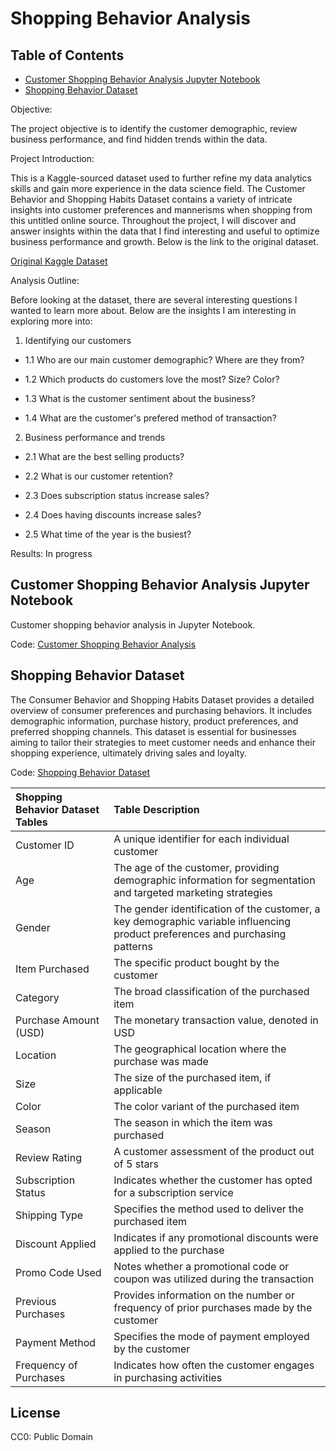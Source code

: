 # Shopping Behavior Analysis

## Table of Contents
- [Customer Shopping Behavior Analysis Jupyter Notebook](#customer-shopping-behavior-analysis-jupyter-notebook)
- [Shopping Behavior Dataset](#shopping-behavior-dataset)

<a name="headers"/>

Objective: 

The project objective is to identify the customer demographic, review business performance, and find hidden trends within the data.

Project Introduction: 

This is a Kaggle-sourced dataset used to further refine my data analytics skills and gain more experience in the data science field.  The Customer Behavior and Shopping Habits Dataset contains a variety of intricate insights into customer preferences and mannerisms when shopping from this untitled online source. Throughout the project, I will discover and answer insights within the data that I find interesting and useful to optimize business performance and growth. Below is the link to the original dataset.

[Original Kaggle Dataset](https://www.kaggle.com/datasets/zeesolver/consumer-behavior-and-shopping-habits-dataset/)

Analysis Outline: 

Before looking at the dataset, there are several interesting questions I wanted to learn more about. Below are the insights I am interesting in exploring more into:

1. Identifying our customers

- 1.1 Who are our main customer demographic? Where are they from?
   
- 1.2 Which products do customers love the most? Size? Color?
   
- 1.3 What is the customer sentiment about the business?
   
- 1.4 What are the customer's prefered method of transaction?
   
2. Business performance and trends
   
- 2.1 What are the best selling products?
  
- 2.2 What is our customer retention?
  
- 2.3 Does subscription status increase sales?
  
- 2.4 Does having discounts increase sales?
  
- 2.5 What time of the year is the busiest?

Results: In progress


## Customer Shopping Behavior Analysis Jupyter Notebook
Customer shopping behavior analysis in Jupyter Notebook.

Code: [Customer Shopping Behavior Analysis](https://github.com/jasondo-da/shopping_behavior_analysis/blob/main/shopping_behavior_analysis.ipynb)


## Shopping Behavior Dataset
The Consumer Behavior and Shopping Habits Dataset provides a detailed overview of consumer preferences and purchasing behaviors. It includes demographic information, purchase history, product preferences, and preferred shopping channels. This dataset is essential for businesses aiming to tailor their strategies to meet customer needs and enhance their shopping experience, ultimately driving sales and loyalty.

Code: [Shopping Behavior Dataset](https://github.com/jasondo-da/shopping_behavior_analysis/blob/main/shopping_behavior_updated.csv)

| Shopping Behavior Dataset Tables | Table Description |
| :------------- | :------------ |
| Customer ID | A unique identifier for each individual customer |
| Age | The age of the customer, providing demographic information for segmentation and targeted marketing strategies |
| Gender | The gender identification of the customer, a key demographic variable influencing product preferences and purchasing patterns |
| Item Purchased | The specific product bought by the customer |
| Category | The broad classification of the purchased item |
| Purchase Amount (USD) | The monetary transaction value, denoted in USD |
| Location | The geographical location where the purchase was made |
| Size | The size of the purchased item, if applicable |
| Color | The color variant of the purchased item |
| Season | The season in which the item was purchased |
| Review Rating | A customer assessment of the product out of 5 stars |
| Subscription Status | Indicates whether the customer has opted for a subscription service |
| Shipping Type | Specifies the method used to deliver the purchased item |
| Discount Applied | Indicates if any promotional discounts were applied to the purchase |
| Promo Code Used | Notes whether a promotional code or coupon was utilized during the transaction |
| Previous Purchases | Provides information on the number or frequency of prior purchases made by the customer |
| Payment Method | Specifies the mode of payment employed by the customer |
| Frequency of Purchases | Indicates how often the customer engages in purchasing activities | 

## License

CC0: Public Domain


